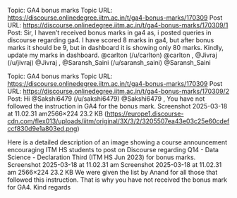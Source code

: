 Topic: GA4 bonus marks
Topic URL: https://discourse.onlinedegree.iitm.ac.in/t/ga4-bonus-marks/170309
Post URL: https://discourse.onlinedegree.iitm.ac.in/t/ga4-bonus-marks/170309/1
Post:  Sir, 
I haven’t received bonus marks in ga4 as, i posted queries in discourse regarding ga4. I have scored 8 marks in ga4, but after bonus marks it should be 9, but in dashboard it is showing only 80 marks. 
Kindly, update my marks in dashboard. 
 @carlton (/u/carlton) @carlton  ,  @Jivraj (/u/jivraj) @Jivraj  ,  @Saransh_Saini (/u/saransh_saini) @Saransh_Saini 

Topic: GA4 bonus marks
Topic URL: https://discourse.onlinedegree.iitm.ac.in/t/ga4-bonus-marks/170309
Post URL: https://discourse.onlinedegree.iitm.ac.in/t/ga4-bonus-marks/170309/2
Post:  Hi  @Sakshi6479 (/u/sakshi6479) @Sakshi6479 , 
 You have not followed the instruction in GA4 for the bonus mark. 
 Screenshot 2025-03-18 at 11.02.31 am2566×224 23.2 KB (https://europe1.discourse-cdn.com/flex013/uploads/iitm/original/3X/3/2/3205507ea43e03c25e60cdefccf830d9e1a803ed.png)

Here is a detailed description of an image showing a course announcement encouraging ITM HS students to post on Discourse regarding Q14 - Data Science - Declaration Third (ITM HS Jun 2023) for bonus marks.
 Screenshot 2025-03-18 at 11.02.31 am Screenshot 2025-03-18 at 11.02.31 am 2566×224 23.2 KB 
 We were given the list by Anand for all those that followed this instruction. 
 That is why you have not received the bonus mark for GA4. 
 Kind regards 
